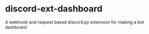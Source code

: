 # discord-ext-dashboard
A webhook and request based discord.py extension for making a bot dashboard
